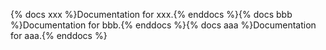 {% docs xxx %}Documentation for xxx.{% enddocs %}{% docs bbb %}Documentation for bbb.{% enddocs %}{% docs aaa %}Documentation for aaa.{% enddocs %}
